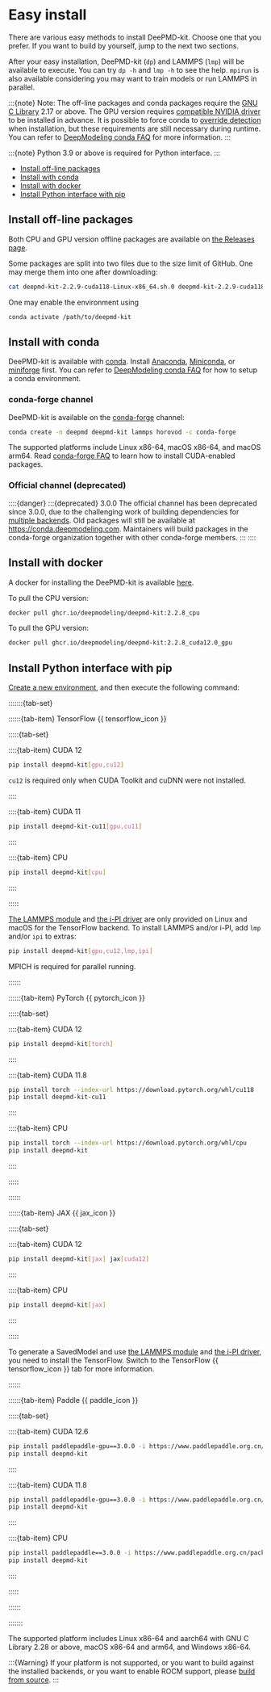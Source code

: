 # Easy install

There are various easy methods to install DeePMD-kit. Choose one that you prefer. If you want to build by yourself, jump to the next two sections.

After your easy installation, DeePMD-kit (`dp`) and LAMMPS (`lmp`) will be available to execute. You can try `dp -h` and `lmp -h` to see the help. `mpirun` is also available considering you may want to train models or run LAMMPS in parallel.

:::{note}
Note: The off-line packages and conda packages require the [GNU C Library](https://www.gnu.org/software/libc/) 2.17 or above. The GPU version requires [compatible NVIDIA driver](https://docs.nvidia.com/deploy/cuda-compatibility/index.html#minor-version-compatibility) to be installed in advance. It is possible to force conda to [override detection](https://docs.conda.io/projects/conda/en/latest/user-guide/tasks/manage-virtual.html#overriding-detected-packages) when installation, but these requirements are still necessary during runtime.
You can refer to [DeepModeling conda FAQ](https://docs.deepmodeling.com/faq/conda.html) for more information.
:::

:::{note}
Python 3.9 or above is required for Python interface.
:::

- [Install off-line packages](#install-off-line-packages)
- [Install with conda](#install-with-conda)
- [Install with docker](#install-with-docker)
- [Install Python interface with pip](#install-python-interface-with-pip)

## Install off-line packages

Both CPU and GPU version offline packages are available on [the Releases page](https://github.com/deepmodeling/deepmd-kit/releases).

Some packages are split into two files due to the size limit of GitHub. One may merge them into one after downloading:

```bash
cat deepmd-kit-2.2.9-cuda118-Linux-x86_64.sh.0 deepmd-kit-2.2.9-cuda118-Linux-x86_64.sh.1 > deepmd-kit-2.2.9-cuda118-Linux-x86_64.sh
```

One may enable the environment using

```bash
conda activate /path/to/deepmd-kit
```

## Install with conda

DeePMD-kit is available with [conda](https://github.com/conda/conda). Install [Anaconda](https://www.anaconda.com/distribution/#download-section), [Miniconda](https://docs.conda.io/en/latest/miniconda.html), or [miniforge](https://conda-forge.org/download/) first.
You can refer to [DeepModeling conda FAQ](https://docs.deepmodeling.com/faq/conda.html) for how to setup a conda environment.

### conda-forge channel

DeePMD-kit is available on the [conda-forge](https://conda-forge.org/) channel:

```bash
conda create -n deepmd deepmd-kit lammps horovod -c conda-forge
```

The supported platforms include Linux x86-64, macOS x86-64, and macOS arm64.
Read [conda-forge FAQ](https://conda-forge.org/docs/user/tipsandtricks.html#installing-cuda-enabled-packages-like-tensorflow-and-pytorch) to learn how to install CUDA-enabled packages.

### Official channel (deprecated)

::::{danger}
:::{deprecated} 3.0.0
The official channel has been deprecated since 3.0.0, due to the challenging work of building dependencies for [multiple backends](../backend.md).
Old packages will still be available at https://conda.deepmodeling.com.
Maintainers will build packages in the conda-forge organization together with other conda-forge members.
:::
::::

## Install with docker

A docker for installing the DeePMD-kit is available [here](https://github.com/deepmodeling/deepmd-kit/pkgs/container/deepmd-kit).

To pull the CPU version:

```bash
docker pull ghcr.io/deepmodeling/deepmd-kit:2.2.8_cpu
```

To pull the GPU version:

```bash
docker pull ghcr.io/deepmodeling/deepmd-kit:2.2.8_cuda12.0_gpu
```

## Install Python interface with pip

[Create a new environment](https://docs.deepmodeling.com/faq/conda.html#how-to-create-a-new-conda-pip-environment), and then execute the following command:

:::::::{tab-set}

::::::{tab-item} TensorFlow {{ tensorflow_icon }}

:::::{tab-set}

::::{tab-item} CUDA 12

```bash
pip install deepmd-kit[gpu,cu12]
```

`cu12` is required only when CUDA Toolkit and cuDNN were not installed.

::::

::::{tab-item} CUDA 11

```bash
pip install deepmd-kit-cu11[gpu,cu11]
```

::::

::::{tab-item} CPU

```bash
pip install deepmd-kit[cpu]
```

::::

:::::

[The LAMMPS module](../third-party/lammps-command.md) and [the i-PI driver](../third-party/ipi.md) are only provided on Linux and macOS for the TensorFlow backend. To install LAMMPS and/or i-PI, add `lmp` and/or `ipi` to extras:

```bash
pip install deepmd-kit[gpu,cu12,lmp,ipi]
```

MPICH is required for parallel running.

::::::

::::::{tab-item} PyTorch {{ pytorch_icon }}

:::::{tab-set}

::::{tab-item} CUDA 12

```bash
pip install deepmd-kit[torch]
```

::::

::::{tab-item} CUDA 11.8

```bash
pip install torch --index-url https://download.pytorch.org/whl/cu118
pip install deepmd-kit-cu11
```

::::

::::{tab-item} CPU

```bash
pip install torch --index-url https://download.pytorch.org/whl/cpu
pip install deepmd-kit
```

::::

:::::

::::::

::::::{tab-item} JAX {{ jax_icon }}

:::::{tab-set}

::::{tab-item} CUDA 12

```bash
pip install deepmd-kit[jax] jax[cuda12]
```

::::

::::{tab-item} CPU

```bash
pip install deepmd-kit[jax]
```

::::

:::::

To generate a SavedModel and use [the LAMMPS module](../third-party/lammps-command.md) and [the i-PI driver](../third-party/ipi.md),
you need to install the TensorFlow.
Switch to the TensorFlow {{ tensorflow_icon }} tab for more information.

::::::

::::::{tab-item} Paddle {{ paddle_icon }}

:::::{tab-set}

::::{tab-item} CUDA 12.6

```bash
pip install paddlepaddle-gpu==3.0.0 -i https://www.paddlepaddle.org.cn/packages/stable/cu126/
pip install deepmd-kit
```

::::

::::{tab-item} CUDA 11.8

```bash
pip install paddlepaddle-gpu==3.0.0 -i https://www.paddlepaddle.org.cn/packages/stable/cu118/
pip install deepmd-kit
```

::::

::::{tab-item} CPU

```bash
pip install paddlepaddle==3.0.0 -i https://www.paddlepaddle.org.cn/packages/stable/cpu/
pip install deepmd-kit
```

::::

:::::

::::::

:::::::

The supported platform includes Linux x86-64 and aarch64 with GNU C Library 2.28 or above, macOS x86-64 and arm64, and Windows x86-64.

:::{Warning}
If your platform is not supported, or you want to build against the installed backends, or you want to enable ROCM support, please [build from source](install-from-source.md).
:::
